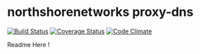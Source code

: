 northshorenetworks proxy-dns
===============
[![Build Status](https://travis-ci.org/northshorenetworks/proxy-dns.svg)](https://travis-ci.org/northshorenetworks/proxy-dns) [![Coverage Status](https://coveralls.io/repos/northshorenetworks/proxy-dns/badge.svg?branch=master)](https://coveralls.io/r/northshorenetworks/proxy-dns?branch=master) [![Code Climate](https://codeclimate.com/github/northshorenetworks/proxy-dns/badges/gpa.svg)](https://codeclimate.com/github/northshorenetworks/proxy-dns)


Readme Here !
